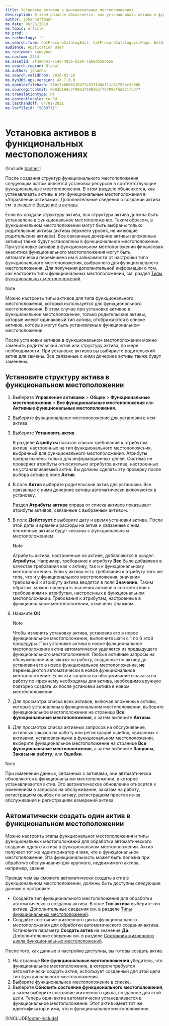 ```yaml
---
title: Установка активов в функциональных местоположениях
description: В этом разделе объясняется, как устанавливать активы в функциональные местоположения в «Управлении активами».
author: johanhoffmann
ms.date: 06/25/2019
ms.topic: article
ms.prod: ''
ms.technology: ''
ms.search.form: CatProcureCatalogEdit, CatProcureCatalogListPage, EntAssetFunctionalLocationObjectChange, EntAssetFunctionalLocationObjectInstall, EntAssetFunctionalLocationObject
audience: Application User
ms.reviewer: kamaybac
ms.custom: 2214
ms.assetid: 2f3e0441-414d-402b-b28b-7ab0d650d658
ms.search.region: Global
ms.author: johanho
ms.search.validFrom: 2016-02-28
ms.dyn365.ops.version: AX 7.0.0
ms.openlocfilehash: 818c7eb86851047fa333fd4df11c8c7534c2a06b
ms.sourcegitcommit: 0e8db169c3f90bd750826af76709ef5d621fd377
ms.translationtype: HT
ms.contentlocale: ru-RU
ms.lasthandoff: 04/01/2021
ms.locfileid: "5839711"
---
```

# <a name="install-assets-on-functional-locations"></a>Установка активов в функциональных местоположениях

[!include [banner](../../includes/banner.md)]

 

После создания структур функционального местоположения следующим шагом является установка ресурсов в соответствующие функциональные местоположения. В этом разделе объясняется, как устанавливать активы в эти функциональные местоположения в «Управлении активами». Дополнительные сведения о создании актива см. в разделе [Введение в активы](../objects/introduction-to-objects.md).

Если вы создали структуру актива, вся структура актива должна быть установлена в функциональное местоположение. Таким образом, в функциональном местоположении могут быть выбраны только родительские активы (активы верхнего уровня, не имеющие родительских активов). Все связанные дочерние активы (вложенные активы) также будут установлены в функциональное местоположение. При установке активов в функциональном местоположении финансовая аналитика функционального местоположения могут быть автоматически перемещена им в зависимости от настройки типа функционального местоположения, выбранного для функционального местоположения. Для получения дополнительной информации о том, как настроить типы функциональных местоположений, см. раздел [Типы функциональных местоположений](../setup-for-functional-locations/functional-location-types.md).

> [!NOTE]
> Можно настроить типы активов для типа функционального местоположения, который используется для функционального местоположения. В этом случае при установке активов в функциональное местоположение, только родительские активы, которые имеют одинаковый тип актива, отображаются в списке активов, которые могут быть установлены в функциональном местоположении.

После установки активов в функциональном местоположении можно заменить родительский актив или структуру актива, по мере необходимости. При установке активов вы выбираете родительский актив для замены. Все связанные с ними дочерние активы также будут заменены. 


## <a name="install-an-asset-structure-on-a-functional-location"></a>Установите структуру актива в функциональном местоположении

1. Выберите **Управление активами** \> **Общее** \> **Функциональные местоположения** \> **Все функциональные местоположения** или **Активные функциональные местоположения**.
2. Выберите функциональное местоположение для установки в нем актива.
3. Выберите **Установить актив**.

    В разделе **Атрибуты** показан список требований к атрибутам актива, настроенных на тип функционального местоположения, выбранный для функционального местоположения. Атрибуты предназначены только для информационных целей. Система не проверяет атрибуты относительно атрибутов актива, настроенных на устанавливаемый актив. Вы должны сделать эту проверку после выбора актива в поле **Актив**.

4. В поле **Актив** выберите родительский актив для установки. Все связанные с ними дочерние активы автоматически включаются в установку.

    Раздел **Атрибуты актива** справа от списка активов показывает атрибуты активов, связанные с выбранным активом.

5. В поле **Действует с** выберите дату и время установки актива. После этой даты и времени расходы на актив и связанные с ним вложенные активы будут связаны с функциональным местоположением.

    > [!NOTE]
    > Атрибуты актива, настроенные на активе, добавляются в раздел **Атрибуты**. Например, требование к атрибуту **Вес** было добавлено в качестве требования как к активу, так и к функциональному местоположению. Если у актива есть требования к атрибуту того же типа, что и у функционального местоположения, значения требований к атрибуту актива вводятся в поля **Значение**. Таким образом, можно проверить значения активов в соответствии с требованиями к атрибутам, настроенных в функциональном местоположении. Требования к атрибутам, настроенные в функциональном местоположении, отмечены флажком.

6. Нажмите **ОК**.

    > [!NOTE]
    > Чтобы изменить установку актива, установив его в новое функциональное местоположение, выполните шаги с 1 по 6 этой процедуры. При установке актива в новое функциональное местоположение актив автоматически удаляется из предыдущего функционального местоположения. Любые активные запросы на обслуживание или заказы на работу, созданные по активу до установки его в новое функциональное местоположение, **не** перемещаются автоматически в новое функциональное местоположение. Если эти запросы на обслуживание и заказы на работу по-прежнему необходимы для актива, необходимо вручную повторно создать их после установки актива в новом местеоположении.

7. Для просмотра списка всех активов, включая вложенные активы, которые установлены в функциональном местоположении, выберите функциональное местоположение на странице **Все функциональные местоположения**, а затем выберите **Активы**.
8. Для просмотра списка активных запросов на обслуживание, активных заказов на работу или регистраций ошибок, связанных с активами, установленными в функциональном местоположении, выберите функциональное местоположение на странице **Все функциональные местоположения**, а затем выберите **Запросы**, **Заказы на работу**, или **Ошибки**.

> [!NOTE]
> При изменении данных, связанных с активами, они автоматически обновляются в функциональном местоположении, в которое устанавливается актив. Это автоматическое обновление относится к изменениям в запросах на обслуживание, заказам на работу, регистрациям ошибок по активу, регистрациям простоя из-за обслуживания и регистрациям измерений актива.

## <a name="automatically-create-one-asset-on-a-functional-location"></a>Автоматически создать один актив в функциональном местоположении

Можно настроить этапы функциональног местоположения и типы функциональных местоположений для обработки автоматического создания *одного* актива в функциональном местоположении. Актив получает тот же идентификатор и имя, что и функциональное местоположение. Эта функциональность может быть полезна при обработке обслуживания для крупного, недвижимого актива, например, здания.

Прежде чем вы сможете автоматически создать актив в функциональном местоположении, должны быть доступны следующие данные о настройке:

- Создайте тип функционального местоположения для обработки автоматического создания актива. В поле **Тип актива** выберите тип актива. Дополнительные сведения см. в разделе [Типы функциональных местоположений](../setup-for-functional-locations/functional-location-types.md).
- Создайте состояние жизненного цикла функционального местоположения для обработки автоматического создания актива. Установите параметр **Создать актив** на значение **Да**. Дополнительные сведения см. в разделе [Состояния жизненного цикла функциональных местоположений](../setup-for-functional-locations/functional-location-stages.md).

После того, как данные о настройке доступны, вы готовы создать актив.

1. На странице **Все функциональные местоположения** убедитесь, что функциональное местоположение, в котором требуется автоматически создать актив, использует созданный для этой цели тип функционального местоположения.
2. Выберите функциональное местоположение в списке.
3. Выберите **Обновить состояние функционального местоположения**, а затем выберите состояние жизненного цикла, созданное для этой цели. Теперь один актив автоматически устанавливается в функциональное местоположение. Этот актив имеет тот же идентификатор и имя, что и функциональное местоположение.


[!INCLUDE[footer-include](../../../includes/footer-banner.md)]